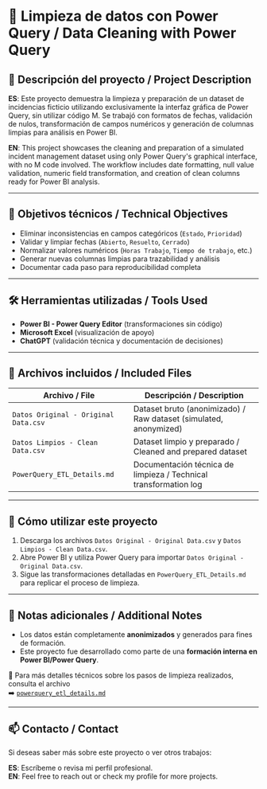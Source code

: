 # 🧹 Limpieza de datos con Power Query / Data Cleaning with Power Query

## 🧾 Descripción del proyecto / Project Description

**ES**: Este proyecto demuestra la limpieza y preparación de un dataset de incidencias ficticio utilizando exclusivamente la interfaz gráfica de Power Query, sin utilizar código M. Se trabajó con formatos de fechas, validación de nulos, transformación de campos numéricos y generación de columnas limpias para análisis en Power BI.

**EN**: This project showcases the cleaning and preparation of a simulated incident management dataset using only Power Query's graphical interface, with no M code involved. The workflow includes date formatting, null value validation, numeric field transformation, and creation of clean columns ready for Power BI analysis.

---

## 🧠 Objetivos técnicos / Technical Objectives

- Eliminar inconsistencias en campos categóricos (`Estado`, `Prioridad`)
- Validar y limpiar fechas (`Abierto`, `Resuelto`, `Cerrado`)
- Normalizar valores numéricos (`Horas Trabajo`, `Tiempo de trabajo`, etc.)
- Generar nuevas columnas limpias para trazabilidad y análisis
- Documentar cada paso para reproducibilidad completa

---

## 🛠 Herramientas utilizadas / Tools Used

- **Power BI - Power Query Editor** (transformaciones sin código)
- **Microsoft Excel** (visualización de apoyo)
- **ChatGPT** (validación técnica y documentación de decisiones)

---

## 📁 Archivos incluidos / Included Files

| Archivo / File                            | Descripción / Description                                |
|-------------------------------------------|-----------------------------------------------------------|
| `Datos Original - Original Data.csv`      | Dataset bruto (anonimizado) / Raw dataset (simulated, anonymized)       |
| `Datos Limpios - Clean Data.csv`          | Dataset limpio y preparado / Cleaned and prepared dataset |
| `PowerQuery_ETL_Details.md`               | Documentación técnica de limpieza / Technical transformation log |

---

## 🧪 Cómo utilizar este proyecto

1. Descarga los archivos `Datos Original - Original Data.csv` y `Datos Limpios - Clean Data.csv`.
2. Abre Power BI y utiliza Power Query para importar `Datos Original - Original Data.csv`.
3. Sigue las transformaciones detalladas en `PowerQuery_ETL_Details.md` para replicar el proceso de limpieza.

---

## 📌 Notas adicionales / Additional Notes

- Los datos están completamente **anonimizados** y generados para fines de formación.
- Este proyecto fue desarrollado como parte de una **formación interna en Power BI/Power Query**.

📄 Para más detalles técnicos sobre los pasos de limpieza realizados, consulta el archivo  
➡️ [`powerquery_etl_details.md`](./PowerQuery_ETL_Details.md)

---

## 📫 Contacto / Contact

Si deseas saber más sobre este proyecto o ver otros trabajos:

**ES**: Escríbeme o revisa mi perfil profesional.  
**EN**: Feel free to reach out or check my profile for more projects.
